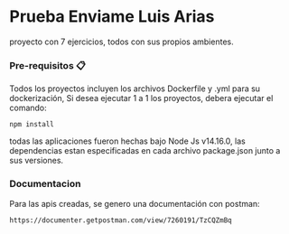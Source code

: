 # Prueba Enviame Luis Arias
proyecto con 7 ejercicios, todos con sus propios ambientes.

### Pre-requisitos 📋

Todos los proyectos incluyen los archivos Dockerfile y .yml para su dockerización, 
Si desea ejecutar 1 a 1 los proyectos, debera ejecutar el comando: 
```
npm install
```

todas las aplicaciones fueron hechas bajo Node Js v14.16.0,
las dependencias estan especificadas en cada archivo package.json junto a sus versiones.

### Documentacion 

Para las apis creadas, se genero una documentación con postman: 
```
https://documenter.getpostman.com/view/7260191/TzCQZmBq
```
